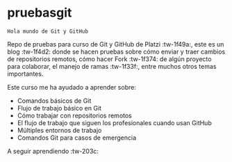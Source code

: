 # pruebasgit

    Hola mundo de Git y GitHub

Repo de pruebas para curso de Git y GitHub de Platzi :tw-1f49a:, este es un blog :tw-1f4d2: donde se hacen pruebas sobre cómo enviar y traer  cambios de repositorios remotos, cómo hacer Fork :tw-1f374: de algún proyecto para colaborar, el manejo de ramas :tw-1f33f:,  entre muchos otros temas importantes.

Este curso me ha ayudado a aprender sobre:

- Comandos básicos de Git
- Flujo de trabajo básico en Git 
- Cómo trabajar con repositorios remotos
- El flujo de trabajo que siguen los profesionales cuando usan GitHub
- Múltiples entornos de trabajo
- Comandos Git para casos de emergencia

A seguir aprendiendo :tw-203c:
